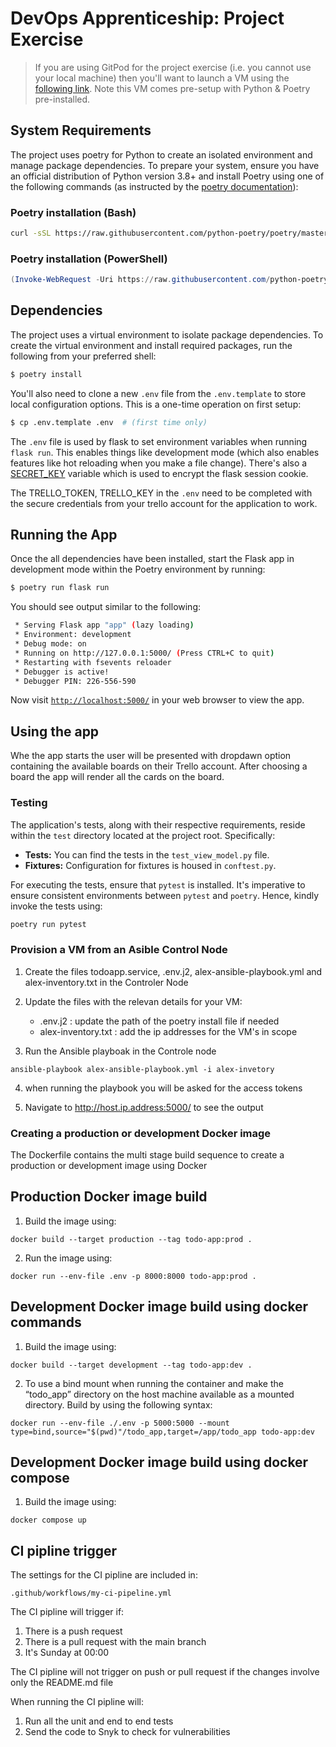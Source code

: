 # DevOps Apprenticeship: Project Exercise

> If you are using GitPod for the project exercise
> (i.e. you cannot use your local machine) then
> you'll want to launch a VM using the
> [following link](https://gitpod.io/#https://github.com/CorndelWithSoftwire/DevOps-Course-Starter).
> Note this VM comes pre-setup with Python &
> Poetry pre-installed.

## System Requirements

The project uses poetry for Python to create an
isolated environment and manage package
dependencies. To prepare your system, ensure you
have an official distribution of Python version
3.8+ and install Poetry using one of the following
commands (as instructed by the
[poetry documentation](https://python-poetry.org/docs/#system-requirements)):

### Poetry installation (Bash)

```bash
curl -sSL https://raw.githubusercontent.com/python-poetry/poetry/master/install-poetry.py | python -
```

### Poetry installation (PowerShell)

```powershell
(Invoke-WebRequest -Uri https://raw.githubusercontent.com/python-poetry/poetry/master/install-poetry.py -UseBasicParsing).Content | python -
```

## Dependencies

The project uses a virtual environment to isolate
package dependencies. To create the virtual
environment and install required packages, run the
following from your preferred shell:

```bash
$ poetry install
```

You'll also need to clone a new `.env` file from
the `.env.template` to store local configuration
options. This is a one-time operation on first
setup:

```bash
$ cp .env.template .env  # (first time only)
```

The `.env` file is used by flask to set
environment variables when running `flask run`.
This enables things like development mode (which
also enables features like hot reloading when you
make a file change). There's also a
[SECRET_KEY](https://flask.palletsprojects.com/en/1.1.x/config/#SECRET_KEY)
variable which is used to encrypt the flask
session cookie.

The TRELLO_TOKEN, TRELLO_KEY in the `.env` need to
be completed with the secure credentials from your
trello account for the application to work.

## Running the App

Once the all dependencies have been installed,
start the Flask app in development mode within the
Poetry environment by running:

```bash
$ poetry run flask run
```

You should see output similar to the following:

```bash
 * Serving Flask app "app" (lazy loading)
 * Environment: development
 * Debug mode: on
 * Running on http://127.0.0.1:5000/ (Press CTRL+C to quit)
 * Restarting with fsevents reloader
 * Debugger is active!
 * Debugger PIN: 226-556-590
```

Now visit
[`http://localhost:5000/`](http://localhost:5000/)
in your web browser to view the app.

## Using the app

Whe the app starts the user will be presented with
dropdawn option containing the available boards on
their Trello account. After choosing a board the
app will render all the cards on the board.

### Testing

The application's tests, along with their
respective requirements, reside within the `test`
directory located at the project root.
Specifically:

- **Tests:** You can find the tests in the
  `test_view_model.py` file.
- **Fixtures:** Configuration for fixtures is
  housed in `conftest.py`.

For executing the tests, ensure that `pytest` is
installed. It's imperative to ensure consistent
environments between `pytest` and `poetry`. Hence,
kindly invoke the tests using:

```bash
poetry run pytest

```

### Provision a VM from an Asible Control Node

1. Create the files todoapp.service, .env.j2,
   alex-ansible-playbook.yml and
   alex-inventory.txt in the Controler Node

2. Update the files with the relevan details for
   your VM:
   - .env.j2 : update the path of the poetry
     install file if needed
   - alex-inventory.txt : add the ip addresses for
     the VM's in scope
3. Run the Ansible playboak in the Controle node

```
ansible-playbook alex-ansible-playbook.yml -i alex-invetory

```

4.  when running the playbook you will be asked
    for the access tokens

5.  Navigate to http://host.ip.address:5000/ to
    see the output

### Creating a production or development Docker image

The Dockerfile contains the multi stage build
sequence to create a production or development
image using Docker

## Production Docker image build

1. Build the image using:

```
docker build --target production --tag todo-app:prod .

```

2. Run the image using:

```
docker run --env-file .env -p 8000:8000 todo-app:prod .

```

## Development Docker image build using docker commands

1. Build the image using:

```
docker build --target development --tag todo-app:dev .

```

2. To use a bind mount when running the container
   and make the “todo_app” directory on the host
   machine available as a mounted directory. Build
   by using the following syntax:

```
docker run --env-file ./.env -p 5000:5000 --mount type=bind,source="$(pwd)"/todo_app,target=/app/todo_app todo-app:dev

```

## Development Docker image build using docker compose

1. Build the image using:

```
docker compose up

```

## CI pipline trigger

The settings for the CI pipline are included in:

```
.github/workflows/my-ci-pipeline.yml

```

The CI pipline will trigger if:

1. There is a push request
2. There is a pull request with the main branch
3. It's Sunday at 00:00

The CI pipline will not trigger on push or pull request if the changes involve only the README.md file

When running the CI pipline will:

1. Run all the unit and end to end tests
2. Send the code to Snyk to check for vulnerabilities
